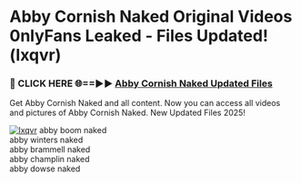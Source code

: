 # Abby Cornish Naked Original Videos 0nlyFans Leaked - Files Updated! (lxqvr)

<h3>🔴 CLICK HERE 🌐==►► <a href="https://tinyurl.com/yckcrads" rel="nofollow">Abby Cornish Naked Updated Files</a></h3>

Get Abby Cornish Naked and all content. Now you can access all videos and pictures of Abby Cornish Naked. New Updated Files 2025!

[![lxqvr](https://i.imgur.com/hpKpOFt.gif)](https://tinyurl.com/yckcrads)
abby boom naked<br>
abby winters naked<br>
abby brammell naked<br>
abby champlin naked<br>
abby dowse naked